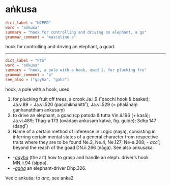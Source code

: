# aṅkusa

``` toml
dict_label = "NCPED"
word = "aṅkusa"
summary = "hook for controlling and driving an elephant, a go"
grammar_comment = "masculine a"
```

hook for controlling and driving an elephant, a goad.

--------------------

``` toml
dict_label = "PTS"
word = "aṅkusa"
summary = "hook, a pole with a hook, used 1. for plucking fru"
grammar_comment = "a"
see_also = ["gayha", "gaha"]
```

hook, a pole with a hook, used

1. for plucking fruit off trees, a crook Ja.i.9 (˚pacchi hook & basket); Ja.v.89 = Ja.vi.520 (pacchikhanitti˚), Ja.vi.529 (= phalānaṃ gaṇhanatthaṃ ankusaṃ)
2. to drive an elephant, a goad (cp patoda & tutta Vin.ii.196 (\+ kasā); Ja.vi.489; Thag\-a.173 (ovādaṃ ankusaṃ katvā, fig. guide); Sdhp.147 (daṇḍ˚)
3. Name of a certain method of inference in Logic (naya), consisting in inferring certain mental states of a general character from respective traits where they are to be found Ne.2, Ne.4, Ne.127; Ne\-a.208; \- *acc˚*; beyond the reach of the goad DN.ii.266 (nāga). See also ankusaka.

* *\-[gayha](gayha.md)* (the art) how to grasp and handle an eleph. driver’s hook MN.ii.94 (sippa).
* *\-[gaha](gaha.md)* an elephant\-driver Dhp.326.

Vedic ankuśa; to *anc*, see anka2

